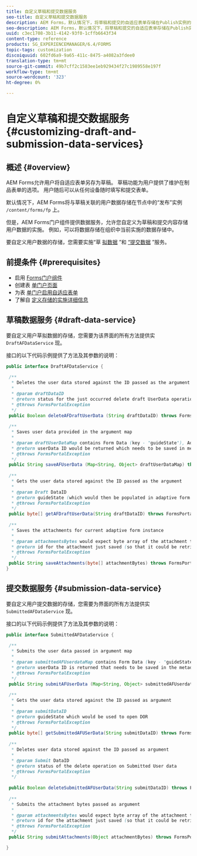 ```yaml
---
title: 自定义草稿和提交数据服务
seo-title: 自定义草稿和提交数据服务
description: AEM Forms，默认情况下，将草稿和提交的自适应表单存储在Publish实例的默认节点中。 但是，您可以配置AEM Forms的草稿和提交数据服务，以自定义草稿和提交的自适应表单的存储。
seo-description: AEM Forms，默认情况下，将草稿和提交的自适应表单存储在Publish实例的默认节点中。 但是，您可以配置AEM Forms的草稿和提交数据服务，以自定义草稿和提交的自适应表单的存储。
uuid: c3ec1708-3b11-4142-93f0-1cffb6643f34
content-type: reference
products: SG_EXPERIENCEMANAGER/6.4/FORMS
topic-tags: customization
discoiquuid: 602fd6a9-9a65-411c-8475-a4082a3fdee0
translation-type: tm+mt
source-git-commit: 49b7cff2c1583ee1eb929434f27c1989558e197f
workflow-type: tm+mt
source-wordcount: '323'
ht-degree: 0%

---
```



# 自定义草稿和提交数据服务 {#customizing-draft-and-submission-data-services}

## 概述 {#overview}

AEM Forms允许用户将自适应表单另存为草稿。 草稿功能为用户提供了维护在制品表单的选项。 用户随后可以从任何设备随时填写和提交表单。

默认情况下，AEM Forms将与草稿关联的用户数据存储在节点中的“发布”实例 `/content/forms/fp` 上。

但是，AEM Forms门户组件提供数据服务，允许您自定义为草稿和提交内容存储用户数据的实施。 例如，可以将数据存储在组织中当前实施的数据存储中。

要自定义用户数据的存储，您需要实施“草 [拟数据](/help/forms/using/custom-draft-submission-data-services.md#p-draft-data-service-p) ”和 [“提交数据](/help/forms/using/custom-draft-submission-data-services.md#p-submission-data-service-p) ”服务。

## 前提条件 {#prerequisites}

* 启用 [Forms门户组件](/help/forms/using/enabling-forms-portal-components.md)
* 创建表 [单门户页面](/help/forms/using/creating-form-portal-page.md)
* 为表 [单门户启用自适应表单](/help/forms/using/draft-submission-component.md)
* 了解自 [定义存储的实施详细信息](/help/forms/using/draft-submission-component.md#customizing-the-storage)

## 草稿数据服务 {#draft-data-service}

要自定义用户草拟数据的存储，您需要为该界面的所有方法提供实 `DraftAFDataService` 现。

接口的以下代码示例提供了方法及其参数的说明：

```java
public interface DraftAFDataService {
 
 /**
  * Deletes the user data stored against the ID passed as the argument
  * 
  * @param draftDataID
  * @return status for the just occurred delete draft UserData operation 
  * @throws FormsPortalException
  */
 public Boolean deleteAFDraftUserData (String draftDataID) throws FormsPortalException;
 
 /**
  * Saves user data provided in the argument map
  * 
  * @param draftUserDataMap contains Form Data (key - "guideState"), Adaptive Form Name (Key - "guideName"), and Draft DataID (Key - "userDataID") in case of update
  * @return userData ID would be returned which needs to be saved in metadata node 
  * @throws FormsPortalException
  */
 public String saveAFUserData (Map<String, Object> draftUserDataMap) throws FormsPortalException;
 
 /**
  * Gets the user data stored against the ID passed as the argument
  * 
  * @param Draft DataID
  * @return guideState (which would then be populated in adaptive form to reload the draft) which is stored against draftDataID
  * @throws FormsPortalException
  */
 public byte[] getAFDraftUserData(String draftDataID) throws FormsPortalException;
 
 /**
  * Saves the attachments for current adaptive form instance 
  * 
  * @param attachmentsBytes would expect byte array of the attachment to be saved
  * @return id for the attachment just saved (so that it could be retrieved later)
  * @throws FormsPortalException
  */
 public String saveAttachments(byte[] attachmentBytes) throws FormsPortalException;
}
```

## 提交数据服务 {#submission-data-service}

要自定义用户提交数据的存储，您需要为界面的所有方法提供实 `SubmittedAFDataService` 现。

接口的以下代码示例提供了方法及其参数的说明：

```java
public interface SubmittedAFDataService {
 
 /**
  * Submits the user data passed in argument map
  * 
  * @param submittedAFUserdataMap contains Form Data (key - "guideState"), Adaptive Form Name (Key - "guideName"), and Draft DataID (Key - "userDataID")
  * @return userData ID is returned that needs to be saved in the metadata node
  * @throws FormsPortalException
  */
 public String submitAFUserData (Map<String, Object> submittedAFUserdataMap) throws FormsPortalException;
 
 /**
  * Gets the user data stored against the ID passed as argument
  * 
  * @param submitDataID
  * @return guideState which would be used to open DOR
  * @throws FormsPortalException
  */
 public byte[] getSubmittedAFUSerData(String submitDataID) throws FormsPortalException;
 
 /**
  * Deletes user data stored against the ID passed as argument
  * 
  * @param Submit DataID
  * @return status of the delete operation on Submitted User data
  * @throws FormsPortalException
  */
 
 public Boolean deleteSubmittedAFUserData(String submitDataID) throws FormsPortalException;
 
 /**
  * Submits the attachment bytes passed as argument
  * 
  * @param attachmentsBytes would expect byte array of the attachment to be saved
  * @return id for the attachment just saved (so that it could be retrieved later) 
  * @throws FormsPortalException
  */
 public String submitAttachments(Object attachmentBytes) throws FormsPortalException;

}
```

